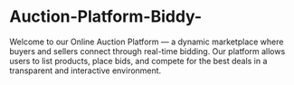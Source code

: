 # Auction-Platform-Biddy-
Welcome to our Online Auction Platform — a dynamic marketplace where buyers and sellers connect through real-time bidding. Our platform allows users to list products, place bids, and compete for the best deals in a transparent and interactive environment.
